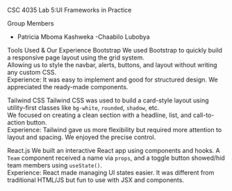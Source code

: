 CSC 4035 Lab 5:UI Frameworks in Practice

 Group Members
- Patricia Mboma Kashweka 
-Chaabilo Lubobya  

 Tools Used & Our Experience
 Bootstrap
We used Bootstrap to quickly build a responsive page layout using the grid system.  
Allowing us to style the navbar, alerts, buttons, and layout without writing any custom CSS.  
Experience: It was easy to implement and good for structured design. We appreciated the ready-made components.

Tailwind CSS
Tailwind CSS was used to build a card-style layout using utility-first classes like `bg-white`, `rounded`, `shadow`, etc.  
We focused on creating a clean section with a headline, list, and call-to-action button.  
Experience: Tailwind gave us more flexibility but required more attention to layout and spacing. We enjoyed the precise control.

 React.js
We built an interactive React app using components and hooks. A `Team` component received a name via `props`, and a toggle button showed/hid team members using `useState()`.  
Experience: React made managing UI states easier. It was different from traditional HTML/JS but fun to use with JSX and components.
